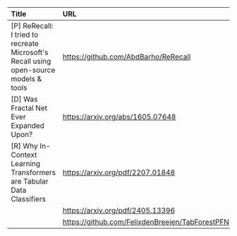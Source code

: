| Title                                                                                     | URL                                             |   Score | Date                |
|:------------------------------------------------------------------------------------------|:------------------------------------------------|--------:|:--------------------|
| [P] ReRecall: I tried to recreate Microsoft's Recall using open-source models &amp; tools | https://github.com/AbdBarho/ReRecall            |      60 | 2024-05-26 16:08:34 |
| [D] Was Fractal Net Ever Expanded Upon?                                                   | https://arxiv.org/abs/1605.07648                |      35 | 2024-05-27 13:28:20 |
| [R] Why In-Context Learning Transformers are Tabular Data Classifiers                     | https://arxiv.org/pdf/2207.01848                |      29 | 2024-05-26 08:09:15 |
|                                                                                           | https://arxiv.org/pdf/2405.13396                |         |                     |
|                                                                                           | https://github.com/FelixdenBreejen/TabForestPFN |         |                     |